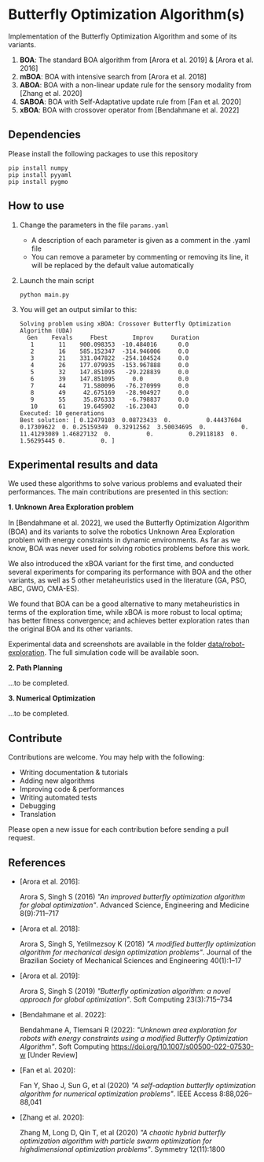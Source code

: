 # Butterfly Optimization Algorithm(s)

Implementation of the Butterfly Optimization Algorithm and some of its variants.
1. **BOA**: The standard BOA algorithm from [Arora et al. 2019] & [Arora et al. 2016]
2. **mBOA**: BOA with intensive search from [Arora et al. 2018]
3. **ABOA**: BOA with a non-linear update rule for the sensory modality from [Zhang et al. 2020]
4. **SABOA**: BOA with Self-Adaptative update rule from [Fan et al. 2020]
5. **xBOA**: BOA with crossover operator from [Bendahmane et al. 2022]



## Dependencies

Please install the following packages to use this repository
```
pip install numpy
pip install pyyaml
pip install pygmo
```


## How to use

1. Change the parameters in the file `params.yaml`

   - A description of each parameter is given as a comment in the .yaml file
   - You can remove a parameter by commenting or removing its line, it will be replaced by the default value automatically

2. Launch the main script
   ```
   python main.py
   ```
3. You will get an output similar to this:
   ```
   Solving problem using xBOA: Crossover Butterfly Optimization Algorithm (UDA)
     Gen    Fevals     Fbest       Improv     Duration
      1       11    900.098353  -10.484016      0.0
      2       16    585.152347  -314.946006     0.0
      3       21    331.047822  -254.104524     0.0
      4       26    177.079935  -153.967888     0.0
      5       32    147.851095   -29.228839     0.0
      6       39    147.851095     0.0          0.0
      7       44     71.580096   -76.270999     0.0
      8       49     42.675169   -28.904927     0.0
      9       55     35.876333    -6.798837     0.0
      10      61     19.645902   -16.23043      0.0
   Executed: 10 generations
   Best solution: [ 0.12479103  0.08723433  0.          0.44437604  0.17309622  0. 0.25159349  0.32912562  3.50034695  0.          0.         11.41293089 1.46827132  0.          0.          0.29118183  0.          1.56295445 0.          0. ]
   ```



## Experimental results and data

We used these algorithms to solve various problems and evaluated their performances. The main contributions are presented in this section:

**1. Unknown Area Exploration problem**

In [Bendahmane et al. 2022], we used the Butterﬂy Optimization Algorithm (BOA) and its variants to solve the robotics Unknown Area Exploration problem with energy constraints in dynamic environments. As far as we know, BOA was never used for solving robotics problems before this work.

We also introduced the xBOA variant for the first time, and conducted several experiments for comparing its performance with BOA and the other variants, as well as 5 other metaheuristics used in the literature (GA, PSO, ABC, GWO, CMA-ES).

We found that BOA can be a good alternative to many metaheuristics in terms of the exploration
time, while xBOA is more robust to local optima; has better fitness convergence; and achieves better exploration rates than the original BOA
and its other variants.

Experimental data and screenshots are available in the folder [data/robot-exploration](https://github.com/amineHorseman/butterfly-optimization-algorithms/data/robot-exploration).
The full simulation code will be available soon.

**2. Path Planning**

   ...to be completed.

**3. Numerical Optimization**

   ...to be completed.

## Contribute

Contributions are welcome. You may help with the following:
- Writing documentation & tutorials
- Adding new algorithms
- Improving code & performances
- Writing automated tests
- Debugging
- Translation

Please open a new issue for each contribution before sending a pull request.

## References

- [Arora et al. 2016]:

   Arora S, Singh S (2016) *"An improved butterfly optimization algorithm for global optimization"*. Advanced Science, Engineering and Medicine 8(9):711–717

- [Arora et al. 2018]:

   Arora S, Singh S, Yetilmezsoy K (2018) *"A modified butterfly optimization algorithm for mechanical design optimization problems"*. Journal of the Brazilian Society of Mechanical Sciences and Engineering 40(1):1–17

- [Arora et al. 2019]:

   Arora S, Singh S (2019) *"Butterfly optimization algorithm: a novel approach for global optimization"*. Soft Computing 23(3):715–734

- [Bendahmane et al. 2022]:

   Bendahmane A, Tlemsani R (2022): *"Unknown area exploration for robots with energy constraints using a modified Butterfly Optimization Algorithm"*. Soft Computing https://doi.org/10.1007/s00500-022-07530-w [Under Review]

- [Fan et al. 2020]:

   Fan Y, Shao J, Sun G, et al (2020) *"A self-adaption butterfly optimization algorithm for numerical optimization problems"*. IEEE Access 8:88,026–88,041

- [Zhang et al. 2020]:

   Zhang M, Long D, Qin T, et al (2020) *"A chaotic hybrid butterfly optimization algorithm with particle swarm optimization for highdimensional optimization problems"*. Symmetry 12(11):1800
